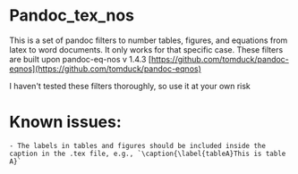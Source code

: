 # Pandoc_tex_nos 
This is a set of pandoc filters to number tables, figures, and equations from latex to word documents. It only works for that specific case. These filters are built upon pandoc-eq-nos v 1.4.3 [https://github.com/tomduck/pandoc-eqnos](https://github.com/tomduck/pandoc-eqnos) 

I haven't tested these filters thoroughly, so use it at your own risk

# Known issues:

    - The labels in tables and figures should be included inside the caption in the .tex file, e.g., `\caption{\label{tableA}This is table A}`



